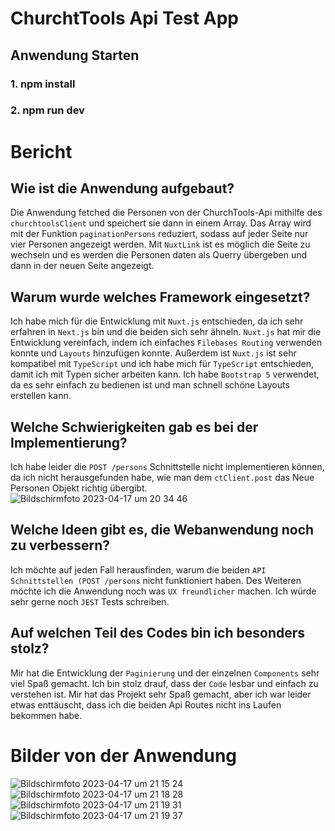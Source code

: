 # ChurchtTools Api Test App

## Anwendung Starten
### 1. npm install
### 2. npm run dev


# Bericht
## Wie ist die Anwendung aufgebaut?
Die Anwendung fetched die Personen von der ChurchTools-Api mithilfe des `churchtoolsClient` und speichert sie dann in einem Array.
Das Array wird mit der Funktion `paginationPersons` reduziert, sodass auf jeder Seite nur vier Personen angezeigt werden.
Mit `NuxtLink` ist es möglich die Seite zu wechseln und es werden die Personen daten als Querry übergeben und dann in der neuen Seite angezeigt.

## Warum wurde welches Framework eingesetzt?
Ich habe mich für die Entwicklung mit `Nuxt.js` entschieden, da ich sehr erfahren in `Next.js` bin und die beiden sich sehr ähneln.
`Nuxt.js` hat mir die Entwicklung vereinfach, indem ich einfaches `Filebases Routing` verwenden konnte und `Layouts` hinzufügen konnte.
Außerdem ist `Nuxt.js` ist sehr kompatibel mit `TypeScript` und ich habe mich für `TypeScript` entschieden, damit ich mit Typen sicher arbeiten kann.
Ich habe `Bootstrap 5` verwendet, da es sehr einfach zu bedienen ist und man schnell schöne Layouts erstellen kann.

## Welche Schwierigkeiten gab es bei der Implementierung?
Ich habe leider die `POST /persons` Schnittstelle nicht implementieren können, da ich nicht herausgefunden habe, wie man dem `ctClient.post` das Neue Personen Objekt richtig übergibt.
![Bildschirmfoto 2023-04-17 um 20 34 46](https://user-images.githubusercontent.com/45995648/232588580-713fffb0-caa2-433c-951d-229fd7102f08.png)


## Welche Ideen gibt es, die Webanwendung noch zu verbessern?
Ich möchte auf jeden Fall herausfinden, warum die beiden `API Schnittstellen (POST /persons` nicht funktioniert haben.
Des Weiteren möchte ich die Anwendung noch was `UX freundlicher` machen.
Ich würde sehr gerne noch `JEST` Tests schreiben.

## Auf welchen Teil des Codes bin ich besonders stolz?
Mir hat die Entwicklung der `Paginierung` und der einzelnen `Components` sehr viel Spaß gemacht.
Ich bin stolz drauf, dass der `Code` lesbar und einfach zu verstehen ist.
Mir hat das Projekt sehr Spaß gemacht, aber ich war leider etwas enttäuscht, dass ich die beiden Api Routes nicht ins Laufen bekommen habe.


# Bilder von der Anwendung
![Bildschirmfoto 2023-04-17 um 21 15 24](https://user-images.githubusercontent.com/45995648/232588416-89dc0632-9fe8-457f-827b-88bc13d89130.png)
![Bildschirmfoto 2023-04-17 um 21 18 28](https://user-images.githubusercontent.com/45995648/232588897-06c1bf8f-1046-4572-8abf-1bd2ad29a26f.png)
![Bildschirmfoto 2023-04-17 um 21 19 31](https://user-images.githubusercontent.com/45995648/232589170-4e3fbfc0-b8c9-4d3d-bfb1-a723ea4fc9ef.png)
![Bildschirmfoto 2023-04-17 um 21 19 37](https://user-images.githubusercontent.com/45995648/232589195-8b2257bf-f164-4767-b405-b874188812ca.png)

